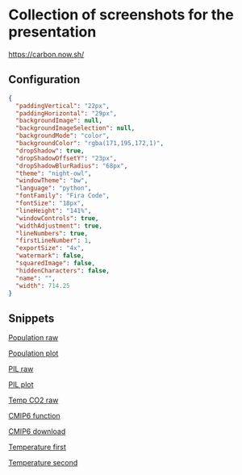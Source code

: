 # Collection of screenshots for the presentation

https://carbon.now.sh/

## Configuration

```json
{
  "paddingVertical": "22px",
  "paddingHorizontal": "29px",
  "backgroundImage": null,
  "backgroundImageSelection": null,
  "backgroundMode": "color",
  "backgroundColor": "rgba(171,195,172,1)",
  "dropShadow": true,
  "dropShadowOffsetY": "23px",
  "dropShadowBlurRadius": "68px",
  "theme": "night-owl",
  "windowTheme": "bw",
  "language": "python",
  "fontFamily": "Fira Code",
  "fontSize": "18px",
  "lineHeight": "141%",
  "windowControls": true,
  "widthAdjustment": true,
  "lineNumbers": true,
  "firstLineNumber": 1,
  "exportSize": "4x",
  "watermark": false,
  "squaredImage": false,
  "hiddenCharacters": false,
  "name": "",
  "width": 714.25
}
```

## Snippets

[Population raw](https://carbon.now.sh/?bg=rgba%28171%2C195%2C172%2C1%29&t=night-owl&wt=bw&l=python&width=714.25&ds=true&dsyoff=23px&dsblur=68px&wc=true&wa=true&pv=22px&ph=29px&ln=true&fl=1&fm=Fira+Code&fs=18px&lh=141%25&si=false&es=4x&wm=false&code=import%2520pyam%250A%250Aconnection_name%2520%253D%2520%2522ssp%2522%250Aconn%2520%253D%2520pyam.iiasa.Connection%28connection_name%29%250A%250Amodel%2520%253D%2520%2522IIASA-WiC%2520POP%25202023%2522%250Avariable%2520%253D%2520%2522Population%2522%250Aregion%2520%253D%2520%2522World%2522%250Ascenario%2520%253D%2520%255B%2522SSP1%2522%252C%2520%2522SSP2%2522%252C%2520%2522SSP3%2522%252C%2520%2522SSP4%2522%252C%2520%2522SSP5%2522%255D%250A%250Araw_population%2520%253D%2520conn.query%28%250A%2520%2520%2520%2520variable%253Dvariable%252C%250A%2520%2520%2520%2520model%253Dmodel%252C%250A%2520%2520%2520%2520scenario%253Dscenario%252C%250A%2520%2520%2520%2520region%253Dregion%252C%250A%29.as_pandas%28%29)

[Population plot](https://carbon.now.sh/?bg=rgba%28171%2C195%2C172%2C1%29&t=night-owl&wt=bw&l=python&width=714.25&ds=true&dsyoff=23px&dsblur=68px&wc=true&wa=true&pv=22px&ph=29px&ln=true&fl=1&fm=Fira+Code&fs=18px&lh=141%25&si=false&es=4x&wm=false&code=import%2520matplotlib.pyplot%2520as%2520plt%250A%250Afig%252C%2520axs%2520%253D%2520plt.subplots%281%252C%25202%252C%2520figsize%253D%2810%252C%25205%29%29%250A%250Apopulation.plot%28ax%253Daxs%255B0%255D%29%250A%250Aaxs%255B0%255D.set_title%28%2522Popolazione%2520mondiale%2522%29%250Aaxs%255B0%255D.set_xlabel%28%2522Anno%2522%29%250Aaxs%255B0%255D.set_ylabel%28%2522Popolazione%2520%28mld%2520persone%29%2522%29%250A%250Aplt.show%28%29)

[PIL raw](https://carbon.now.sh/?bg=rgba%28171%2C195%2C172%2C1%29&t=night-owl&wt=bw&l=python&width=714.25&ds=true&dsyoff=23px&dsblur=68px&wc=true&wa=true&pv=22px&ph=29px&ln=true&fl=1&fm=Fira+Code&fs=18px&lh=141%25&si=false&es=4x&wm=false&code=import%2520pyam%250A%250Aconnection_name%2520%253D%2520%2522ssp%2522%250Aconn%2520%253D%2520pyam.iiasa.Connection%28connection_name%29%250A%250Amodel%2520%253D%2520%2522IIASA%2520GDP%25202023%2522%250Avariable%2520%253D%2520%2522GDP%2522%250Aregion%2520%253D%2520%2522World%2522%250Ascenario%2520%253D%2520%255B%2522SSP1%2522%252C%2520%2522SSP2%2522%252C%2520%2522SSP3%2522%252C%2520%2522SSP4%2522%252C%2520%2522SSP5%2522%255D%250A%250Araw_gdp%2520%253D%2520conn.query%28%250A%2520%2520%2520%2520variable%253Dvariable%252C%250A%2520%2520%2520%2520model%253Dmodel%252C%250A%2520%2520%2520%2520scenario%253Dscenario%252C%250A%2520%2520%2520%2520region%253Dregion%252C%250A%29.as_pandas%28%29)

[PIL plot](https://carbon.now.sh/?bg=rgba%28171%2C195%2C172%2C1%29&t=night-owl&wt=bw&l=python&width=1000&ds=true&dsyoff=23px&dsblur=68px&wc=true&wa=true&pv=22px&ph=29px&ln=true&fl=1&fm=Fira+Code&fs=18px&lh=141%25&si=false&es=4x&wm=false&code=pil.plot%28ax%253Daxs%255B1%255D%29%250A%250Aaxs%255B1%255D.set_title%28%2522Produzione%2520Interna%2520Lorda%2520a%2520livello%2520globale%2522%29%250Aaxs%255B1%255D.set_xlabel%28%2522Anno%2522%29%250Aaxs%255B1%255D.set_ylabel%28%2522PIL%2520%28trilioni%2520USD%252Fanno%29%2522%29%250A%250Aplt.show%28%29)

[Temp CO2 raw](https://carbon.now.sh/?bg=rgba%28171%2C195%2C172%2C1%29&t=night-owl&wt=bw&l=python&width=714.25&ds=true&dsyoff=23px&dsblur=68px&wc=true&wa=true&pv=22px&ph=29px&ln=true&fl=1&fm=Fira+Code&fs=18px&lh=141%25&si=false&es=4x&wm=false&code=import%2520io%250Aimport%2520pandas%2520as%2520pd%250Aimport%2520requests%250A%250Adata_url%2520%253D%2520%2522https%253A%252F%252Fraw.githubusercontent.com%252Fowid%252Fco2-data%252Fmaster%252Fowid-co2-data.csv%2522%250Aresponse%2520%253D%2520requests.get%28data_url%29%250Araw_data%2520%253D%2520pd.read_csv%28%250A%2520%2520%2520%2520io.BytesIO%28response.content%29%252C%250A%2520%2520%2520%2520index_col%253DFalse%252C%250A%2520%2520%2520%2520header%253D0%252C%250A%29)

[CMIP6 function](https://carbon.now.sh/?bg=rgba%28171%2C195%2C172%2C1%29&t=night-owl&wt=bw&l=python&width=714.25&ds=true&dsyoff=23px&dsblur=68px&wc=true&wa=true&pv=22px&ph=29px&ln=true&fl=1&fm=Fira+Code&fs=18px&lh=141%25&si=false&es=4x&wm=false&code=from%2520pathlib%2520import%2520Path%250Aimport%2520cdsapi%250A%250Adef%2520fetch_cmip6_data%28scenario%253A%2520str%252C%2520output_folder%253A%2520Path%29%2520-%253E%2520Path%253A%250A%2509client%2520%253D%2520cdsapi.Client%28%29%250A%2520%2520%2520%2520dataset%2520%253D%2520%2522projections-cmip6%2522%250A%2520%2520%2520%2520%250A%2520%2520%2520%2520match%2520scenario%253A%250A%2520%2520%2520%2520%2520%2520%2520%2520case%2520%2522historical%2522%253A%250A%2520%2520%2520%2520%2520%2520%2520%2520%2520%2520%2520%2520years%2520%253D%2520list%28str%28year%29%2520for%2520year%2520in%2520range%281950%252C%25202015%29%29%250A%2520%2520%2520%2520%2520%2520%2520%2520case%2520%2522ssp1_2_6%2522%2520%257C%2520%2522ssp2_4_5%2522%2520%257C%2520%2522ssp3_7_0%2522%2520%257C%2520%2522ssp4_6_0%2522%2520%257C%2520%2522ssp5_8_5%2522%253A%250A%2520%2520%2520%2520%2520%2520%2520%2520%2520%2520%2520%2520years%2520%253D%2520list%28str%28year%29%2520for%2520year%2520in%2520range%282015%252C%25202100%29%29%250A%250A%2520%2520%2520%2520request%2520%253D%2520%257B%250A%2520%2520%2520%2520%2520%2520%2520%2520%2522temporal_resolution%2522%253A%2520%2522monthly%2522%252C%250A%2520%2520%2520%2520%2520%2520%2520%2520%2522experiment%2522%253A%2520scenario%252C%250A%2520%2520%2520%2520%2520%2520%2520%2520%2522variable%2522%253A%2520%2522surface_temperature%2522%252C%2520%2520%2523%2520%25F0%259F%2594%25A5%2520%25E2%259D%2584%25EF%25B8%258F%250A%2520%2520%2520%2520%2520%2520%2520%2520%2522model%2522%253A%2520%2522mri_esm2_0%2522%252C%2520%2520%2523%2520a%2520model%2520among%2520many%250A%2520%2520%2520%2520%2520%2520%2520%2520%2522month%2522%253A%2520list%28f%2522%257Bmonth%253A02d%257D%2522%2520for%2520month%2520in%2520range%281%252C%252013%29%29%252C%250A%2520%2520%2520%2520%2520%2520%2520%2520%2522year%2522%253A%2520years%252C%250A%2520%2520%2520%2520%2520%2520%2520%2520%2522area%2522%253A%2520%255B47%252C%25205%252C%252035%252C%252020%255D%252C%2520%2520%2523%2520Italy%250A%2520%2520%2520%2520%257D%250A%2520%2520%2520%2520output_filepath%2520%253D%2520output_folder%2520%252F%2520f%2522%257Bscenario%257D.nc%2522%250A%250A%2520%2520%2520%2520client.retrieve%28dataset%252C%2520request%29.download%28output_filepath%29%250A%250A%2520%2520%2520%2520return%2520output_filepath)

[CMIP6 download](https://carbon.now.sh/?bg=rgba%28171%2C195%2C172%2C1%29&t=night-owl&wt=bw&l=python&width=714.25&ds=true&dsyoff=23px&dsblur=68px&wc=true&wa=true&pv=22px&ph=29px&ln=true&fl=1&fm=Fira+Code&fs=18px&lh=141%25&si=false&es=4x&wm=false&code=%2523%2520beware%252C%2520it%2520can%2520take%2520some%2520minutes%21%250Anc_filepaths%2520%253D%2520%257B%257D%250A%250Ascenarios%2520%253D%2520%255B%250A%2520%2520%2520%2520%2522historical%2522%252C%250A%2520%2520%2520%2520%2522ssp1_2_6%2522%252C%2520%2520%2523%2520sviluppo%2520sostenibile%250A%2520%2520%2520%2520%2522ssp2_4_5%2522%252C%2520%2520%2523%2520met%25C3%25A0%2520strada%250A%2520%2520%2520%2520%2522ssp3_7_0%2522%252C%2520%2520%2523%2520rivalit%25C3%25A0%2520regionali%250A%2520%2520%2520%2520%2522ssp4_6_0%2522%252C%2520%2520%2523%2520diseguaglianza%250A%2520%2520%2520%2520%2522ssp5_8_5%2522%252C%2520%2520%2523%2520sviluppo%2520basato%2520sui%2520comb.%2520foss.%250A%255D%250A%250Afor%2520scenario%2520in%2520scenarios%253A%250A%2520%2520%2520%2520nc_filepaths%255Bscenario%255D%2520%253D%2520fetch_cmip6_data%28%250A%2520%2520%2520%2520%2520%2520%2509scenario%252C%250A%2520%2520%2520%2520%2509output_folder%2520%253D%2520NETCDF_FOLDER%250A%2520%2520%2520%2520%29)

[Temperature first](https://carbon.now.sh/?bg=rgba%28171%2C195%2C172%2C1%29&t=night-owl&wt=bw&l=python&width=1000&ds=true&dsyoff=23px&dsblur=68px&wc=true&wa=true&pv=22px&ph=29px&ln=true&fl=1&fm=Fira+Code&fs=18px&lh=141%25&si=false&es=4x&wm=false&code=import%2520xarray%2520as%2520xr%250A%250Ads_svilsost%2520%253D%2520xr.open_dataset%28nc_filepaths%255B%2522ssp1_2_6%2522%255D%29%250Ada_svilsost%2520%253D%2520ds_svilsost.ts%250Ada_svilsost%2520%253D%2520da_svilsost.groupby%28%2522time.year%2522%29.mean%28%29%250Ada_svilsost%2520%253D%2520da_svilsost%2520-%2520273.15%2520%2520%2523%2520kelvin%2520to%2520celsius%250A%250Ada_svilsost.sel%28year%253D2025%29.plot%28%29)

[Temperature second](https://carbon.now.sh/?bg=rgba%28171%2C195%2C172%2C1%29&t=night-owl&wt=bw&l=python&width=1000&ds=true&dsyoff=23px&dsblur=68px&wc=true&wa=true&pv=22px&ph=29px&ln=true&fl=1&fm=Fira+Code&fs=18px&lh=141%25&si=false&es=4x&wm=false&code=import%2520geopandas%2520as%2520gpd%250A%250Amediterranean_countries%2520%253D%2520gpd.read_file%28med_countries_vectorial%29%250A%250Afig%252C%2520ax%2520%253D%2520plt.subplots%28figsize%253D%285%252C%25205%29%29%250Amediterranean.plot%28ax%253Dax%252C%2520color%253D%2522black%2522%252C%2520zorder%253D5%252C%2520linewidth%253D0.5%29%250Ada_svilsost.sel%28year%253D2025%29.plot%28ax%253Dax%252C%2520cmap%253D%2522Reds%2522%29)
